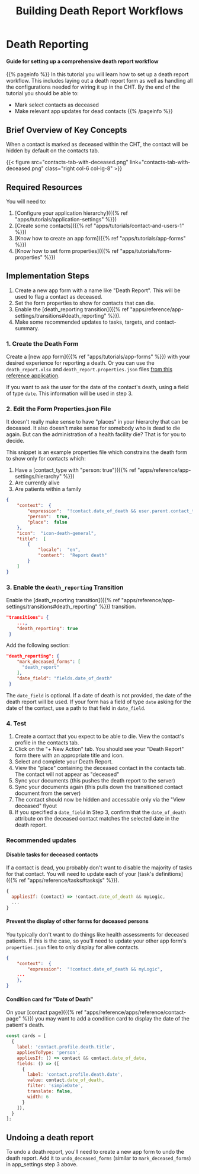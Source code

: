 ﻿---
title: "Building Death Report Workflows"
linkTitle: Death Report Workflow
weight: 11
description: >
  Building Death Report Workflows
relatedContent: >
  apps/reference/app-settings/transitions#death_reporting
---

# Death Reporting

#### Guide for setting up a comprehensive death report workflow

{{% pageinfo %}}
In this tutorial you will learn how to set up a death report workflow. This includes laying out a death report form as well as handling all the configurations needed for wiring it up in the CHT.
By the end of the tutorial you should be able to:

- Mark select contacts as deceased
- Make relevant app updates for dead contacts
{{% /pageinfo %}}

## Brief Overview of Key Concepts

When a contact is marked as deceased within the CHT, the contact will be hidden by default on the contacts tab.

{{< figure src="contacts-tab-with-deceased.png" link="contacts-tab-with-deceased.png" class="right col-6 col-lg-8" >}}	

## Required Resources

You will need to:

1. [Configure your application hierarchy]({{% ref "apps/tutorials/application-settings" %}})
2. [Create some contacts]({{% ref "apps/tutorials/contact-and-users-1" %}})
3. [Know how to create an app form]({{% ref "apps/tutorials/app-forms" %}})
4. [Know how to set form properties]({{% ref "apps/tutorials/form-properties" %}})

## Implementation Steps

1. Create a new app form with a name like "Death Report". This will be used to flag a contact as deceased.
2. Set the form properties to show for contacts that can die.
3. Enable the [death_reporting transition]({{% ref "apps/reference/app-settings/transitions#death_reporting" %}}).
4. Make some recommended updates to tasks, targets, and contact-summary.

### 1. Create the Death Form

Create a [new app form]({{% ref "apps/tutorials/app-forms" %}}) with your desired experience for reporting a death. Or you can use the `death_report.xlsx` and `death_report.properties.json` files [from this reference application](https://github.com/medic/cht-core/tree/master/config/default/forms/app).

If you want to ask the user for the date of the contact's death, using a field of type `date`. This information will be used in step 3.

### 2. Edit the Form Properties.json File

It doesn't really make sense to have "places" in your hierarchy that can be deceased. It also doesn't make sense for somebody who is dead to die again. But can the administration of a health facility die? That is for you to decide.

This snippet is an example properties file which constrains the death form to show only for contacts which:

1. Have a [contact_type with "person: true"]({{% ref "apps/reference/app-settings/hierarchy" %}})
2. Are currently alive
3. Are patients within a family

```json
{
	"context":  {
		"expression":  "!contact.date_of_death && user.parent.contact_type === 'family'",
		"person":  true,
		"place":  false
	},
	"icon":  "icon-death-general",
	"title":  [
		{
			"locale":  "en",
			"content":  "Report death"
		}
	]
}
```

### 3. Enable the `death_reporting` Transition

Enable the [death_reporting transition]({{% ref "apps/reference/app-settings/transitions#death_reporting" %}}) transition.

```json
"transitions": {
    ...,
    "death_reporting": true
 }
```

Add the following section:

```json
"death_reporting": {
    "mark_deceased_forms": [
      "death_report"
    ],
    "date_field": "fields.date_of_death"
 }
```

 The `date_field` is optional. If a date of death is not provided, the date of the death report will be used. If your form has a field of type `date` asking for the date of the contact, use a path to that field in `date_field`.

### 4. Test

1. Create a contact that you expect to be able to die. View the contact's profile in the contacts tab.
2. Click on the "+ New Action" tab. You should see your "Death Report" form there with an appropriate title and icon.
3. Select and complete your Death Report.
4. View the "place" containing the deceased contact in the contacts tab. The contact will not appear as "deceased"
5. Sync your documents (this pushes the death report to the server)
6. Sync your documents again (this pulls down the transitioned contact document from the server)
7. The contact should now be hidden and accessable only via the "View deceased" flyout
8. If you specified a `date_field` in Step 3, confirm that the `date_of_death` attribute on the deceased contact matches the selected date in the death report.

### Recommended updates

#### Disable tasks for deceased contacts

If a contact is dead, you probably don't want to disable the majority of tasks for that contact. You will need to update each of your [task's definitions]({{% ref "apps/reference/tasks#tasksjs" %}}).

```javascript
{
  appliesIf: (contact) => !contact.date_of_death && myLogic,
  ...
}
```

#### Prevent the display of other forms for deceased persons

You typically don't want to do things like health assessments for deceased patients. If this is the case, so you'll need to update your other app form's `properties.json` files to only display for alive contacts.

```json
{
	"context":  {
		"expression":  "!contact.date_of_death && myLogic",
    ...
	},
}
```

#### Condition card for "Date of Death"

On your [contact page]({{% ref "apps/reference/apps/reference/contact-page" %}}) you may want to add a condition card to display the date of the patient's death.

```javascript
const cards = [
  {
    label: 'contact.profile.death.title',
    appliesToType: 'person',
    appliesIf: () => contact && contact.date_of_date,
    fields: () => ([
      { 
        label: 'contact.profile.death.date', 
        value: contact.date_of_death, 
        filter: 'simpleDate', 
        translate: false, 
        width: 6
      }
    ]),
  }
];
```

## Undoing a death report

To undo a death report, you'll need to create a new app form to undo the death report. Add it to `undo_deceased_forms` (similar to `mark_deceased_forms`) in app_settings step 3 above.
